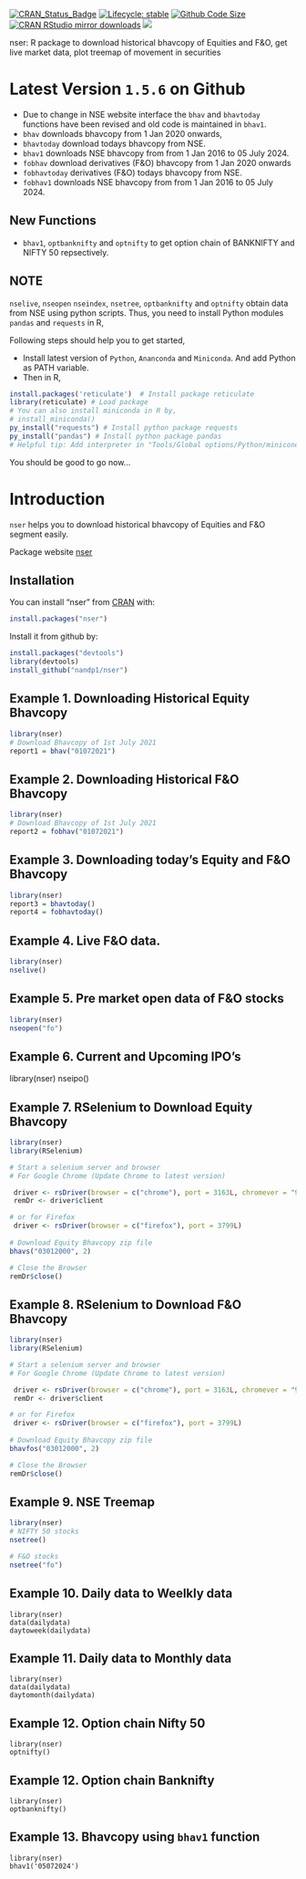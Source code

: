 
<!-- README.md is generated from README.Rmd. Please edit that file -->
<!-- badges: start -->

[![CRAN_Status_Badge](https://www.r-pkg.org/badges/version/nser)](https://cran.r-project.org/package=nser)
[![Lifecycle:
stable](https://img.shields.io/badge/lifecycle-stable-brightgreen.svg)](https://lifecycle.r-lib.org/articles/stages.html#stable-1)
[![Github Code Size](https://img.shields.io/github/languages/code-size/nandp1/gpbStat.svg)](https://github.com/nandp1/nser)
[![CRAN RStudio mirror downloads](https://cranlogs.r-pkg.org/badges/last-month/metan?color=orange)](https://r-pkg.org/pkg/nser)
[![](https://cranlogs.r-pkg.org/badges/grand-total/nser)](https://cran.r-project.org/package=nser)

<!-- badges: end -->
nser: R package to download historical bhavcopy of Equities and F&O, get live market data, plot treemap of movement in securities

# Latest Version `1.5.6` on Github 
  * Due to change in NSE website interface the `bhav` and `bhavtoday` functions have been revised and old code is maintained in `bhav1`. 
  * `bhav` downloads bhavcopy from 1 Jan 2020 onwards,
  * `bhavtoday` download todays bhavcopy from NSE.  
  * `bhav1` downloads NSE bhavcopy from from 1 Jan 2016 to  05 July 2024.
  * `fobhav` download derivatives (F&O) bhavcopy from 1 Jan 2020 onwards
  * `fobhavtoday` derivatives (F&O) todays bhavcopy from NSE.
  * `fobhav1` downloads NSE bhavcopy from from 1 Jan 2016 to  05 July 2024.
    
## New Functions
* `bhav1`, `optbanknifty` and `optnifty` to get option chain of BANKNIFTY and NIFTY 50 repsectively.
  
## NOTE 
`nselive`, `nseopen` `nseindex`, `nsetree`, `optbanknifty` and `optnifty` obtain data from NSE using python scripts. Thus, you need to install Python modules `pandas` and `requests` in R, 

Following steps should help you to get started, 
* Install latest version of `Python`, `Ananconda` and `Miniconda`. And add Python as PATH variable. 
* Then in R, 
``` r
install.packages('reticulate')  # Install package reticulate
library(reticulate) # Load package
# You can also install miniconda in R by,
# install_miniconda()
py_install("requests") # Install python package requests
py_install("pandas") # Install python package pandas
# Helpful tip: Add interpreter in "Tools/Global options/Python/miniconda". 
```
You should be good to go now...

# Introduction

`nser` helps you to download historical bhavcopy of Equities and F&O
segment easily.

Package website [nser](https://nandp1.github.io/nser/)

## Installation

You can install “nser” from
[CRAN](https://cran.r-project.org/package=nser) with:

``` r
install.packages("nser")
```

Install it from github by:

``` r
install.packages("devtools")
library(devtools)
install_github("nandp1/nser")
```

## Example 1. Downloading Historical Equity Bhavcopy

``` r
library(nser)
# Download Bhavcopy of 1st July 2021
report1 = bhav("01072021")
```

## Example 2. Downloading Historical F&O Bhavcopy

``` r
library(nser)
# Download Bhavcopy of 1st July 2021
report2 = fobhav("01072021")
```

## Example 3. Downloading today’s Equity and F&O Bhavcopy

``` r
library(nser)
report3 = bhavtoday()
report4 = fobhavtoday()
```

## Example 4. Live F&O data.

``` r
library(nser)
nselive()
```

## Example 5. Pre market open data of F&O stocks

``` r
library(nser)
nseopen("fo")
```

## Example 6. Current and Upcoming IPO’s

library(nser)
nseipo()

## Example 7. RSelenium to Download Equity Bhavcopy

``` r
library(nser)
library(RSelenium)

# Start a selenium server and browser
# For Google Chrome (Update Chrome to latest version)

 driver <- rsDriver(browser = c("chrome"), port = 3163L, chromever = "91.0.4472.101")
 remDr <- driver$client

# or for Firefox
 driver <- rsDriver(browser = c("firefox"), port = 3799L)
 
# Download Equity Bhavcopy zip file
bhavs("03012000", 2)

# Close the Browser
remDr$close()
```

## Example 8. RSelenium to Download F&O Bhavcopy

``` r
library(nser)
library(RSelenium)

# Start a selenium server and browser
# For Google Chrome (Update Chrome to latest version)

 driver <- rsDriver(browser = c("chrome"), port = 3163L, chromever = "91.0.4472.101")
 remDr <- driver$client

# or for Firefox
 driver <- rsDriver(browser = c("firefox"), port = 3799L)
 
# Download Equity Bhavcopy zip file
bhavfos("03012000", 2)

# Close the Browser
remDr$close()
```

## Example 9. NSE Treemap

``` r
library(nser)
# NIFTY 50 stocks
nsetree()

# F&O stocks
nsetree("fo")
```

## Example 10. Daily data to Weelkly data

    library(nser)
    data(dailydata)
    daytoweek(dailydata)

## Example 11. Daily data to Monthly data

    library(nser)
    data(dailydata)
    daytomonth(dailydata)

## Example 12. Option chain Nifty 50

    library(nser)
    optnifty()

## Example 12. Option chain Banknifty

    library(nser)
    optbanknifty()
    
## Example 13. Bhavcopy using `bhav1` function 

    library(nser)
    bhav1('05072024')
    
    

